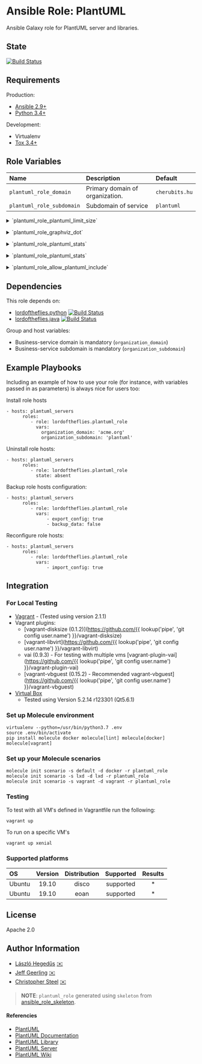 # Ansible Role: PlantUML

Ansible Galaxy role for PlantUML server and libraries.

## State

[![Build Status](https://travis-ci.org/lordoftheflies/plantuml_role.svg?branch=master)](https://travis-ci.org/lordoftheflies/plantuml_role)

## Requirements

Production:
* [Ansible 2.9+](https://docs.ansible.com/ansible/latest/roadmap/ROADMAP_2_9.html)
* [Python 3.4+](https://www.python.org/downloads/release/python-340/)

Development:
* Virtualenv
* [Tox 3.4+](https://tox.readthedocs.io/en/3.4.0/index.html)

## Role Variables


| Name | Description | Default |
| :--- | :--- | :--- |
| `plantuml_role_domain` | Primary domain of organization. | `cherubits.hu` |
| `plantuml_role_subdomain` | Subdomain of service | `plantuml` |

<p>
<details>
<summary> `plantuml_role_plantuml_limit_size` </summary>

Limits image width and height.

Default value: Environment variable `PLANTUML_LIMIT_SIZE`=4096

</details>
</p>

<p>
<details>
<summary> `plantuml_role_graphviz_dot` </summary>

Link to `dot` executable.

Default value: Environment variable `GRAPHVIZ_DOT`=/usr/bin/dot

</details>
</p>

<p>
<details>
<summary> `plantuml_role_plantuml_stats` </summary>

Set it to `on` to enable [statistics report](http://plantuml.com/statistics-report)

Default value: Environment variable `PLANTUML_STATS`=`off`

</details>
</p>

<p>
<details>
<summary> `plantuml_role_plantuml_stats` </summary>

When calling the proxy endpoint, the value of `HTTP_AUTHORIZATION` will be used to set the HTTP Authorization header

Default value: Environment variable HTTP_AUTHORIZATION=`null`

</details>
</p>

<p>
<details>
<summary> `plantuml_role_allow_plantuml_include` </summary>

Enables `!include` processing which can read files from the server into diagrams. Files are read relative to the current working directory.
Default value: Environment variable ALLOW_PLANTUML_INCLUDE=`false`

</details>
</p>


## Dependencies

This role depends on:
* [lordoftheflies.python](https://galaxy.ansible.com/lordoftheflies/python_role) [![Build Status](https://travis-ci.org/lordoftheflies/python_role.svg?branch=master)](https://travis-ci.org/lordoftheflies/python_role)
* [lordoftheflies.java](https://galaxy.ansible.com/lordoftheflies/java_role) [![Build Status](https://travis-ci.org/lordoftheflies/python_role.svg?branch=master)](https://travis-ci.org/lordoftheflies/java_role)

Group and host variables:
* Business-service domain is mandatory (`organization_domain`)
* Business-service subdomain is mandatory (`organization_subdomain`)

## Example Playbooks

Including an example of how to use your role (for instance, with variables passed in as parameters) is always nice for users too:

Install role hosts
```yamlex
- hosts: plantuml_servers
      roles:
         - role: lordoftheflies.plantuml_role
           vars: 
             organization_domain: 'acme.org'
             organization_subdomain: 'plantuml'
```

Uninstall role hosts:
```yamlex
- hosts: plantuml_servers
      roles:
         - role: lordoftheflies.plantuml_role
           state: absent

```

Backup role hosts configuration:
```yamlex
- hosts: plantuml_servers
      roles:
         - role: lordoftheflies.plantuml_role
           vars:
               - export_config: true
               - backup_data: false
```
Reconfigure role hosts:
```yamlex
- hosts: plantuml_servers
      roles:
         - role: lordoftheflies.plantuml_role
           vars:
               - import_config: true
```

## Integration

### For Local Testing

* [Vagrant](https://www.vagrantup.com/) - (Tested using version 2.1.1)
* Vagrant plugins:
  * [vagrant-disksize (0.1.2)](https://github.com/{{ lookup('pipe', 'git config user.name') }}/vagrant-disksize)
  * [vagrant-libvirt](https://github.com/{{ lookup('pipe', 'git config user.name') }}/vagrant-libvirt)
  * vai (0.9.3) - For testing with multiple vms [vagrant-plugin-vai](https://github.com/{{ lookup('pipe', 'git config user.name') }}/vagrant-plugin-vai)
  * [vagrant-vbguest (0.15.2) - Recommended vagrant-vbguest](https://github.com/{{ lookup('pipe', 'git config user.name') }}/vagrant-vbguest)
* [Virtual Box](https://www.virtualbox.org/)
  * Tested using Version 5.2.14 r123301 (Qt5.6.1)

### Set up Molecule environment
```shell script
virtualenv --python=/usr/bin/python3.7 .env
source .env/bin/activate
pip install molecule docker molecule[lint] molecule[docker] molecule[vagrant]
```

### Set up your Molecule scenarios
```shell script
molecule init scenario -s default -d docker -r plantuml_role
molecule init scenario -s lxd -d lxd -r plantuml_role
molecule init scenario -s vagrant -d vagrant -r plantuml_role
```

### Testing

To test with all VM's defined in Vagrantfile run the following:

```shell
vagrant up
```

To run on a specific VM's
```shell
vagrant up xenial
```

### Supported platforms

| OS | Version | Distribution | Supported | Results  |
| :--- | :---: | :---: | :---: | :---: |
| Ubuntu | 19.10 | disco | supported | * |
| Ubuntu | 19.10 | eoan | supported | * |

## License

Apache 2.0

## Author Information

* [László Hegedűs](https://github.com/lordoftheflies) [:envelope:](mailto:laszlo.hegedus@cherubits.hu)
* [Jeff Geerling](https://github.com/geerlingguy) [:envelope:](mailto:laszlo.hegedus@cherubits.hu)
* [Christopher Steel](https://github.com/csteel) [:envelope:](mailto:christopher.steel@mcgill.ca)
> **NOTE**: `plantuml_role` generated using `skeleton` from [ansible_role_skeleton](https://github.com/lordoftheflies/ansible_role_skeleton).

#### Referencies

* [PlantUML](https://github.com/lordoftheflies/plantuml)
* [PlantUML Documentation](https://github.com/lordoftheflies/plantuml-documentation)
* [PlantUML Library](https://github.com/lordoftheflies/plantuml-stdlib)
* [PlantUML Server](https://github.com/lordoftheflies/plantuml-server)
* [PlantUML Wiki](https://github.com/lordoftheflies/plantuml-wiki)
